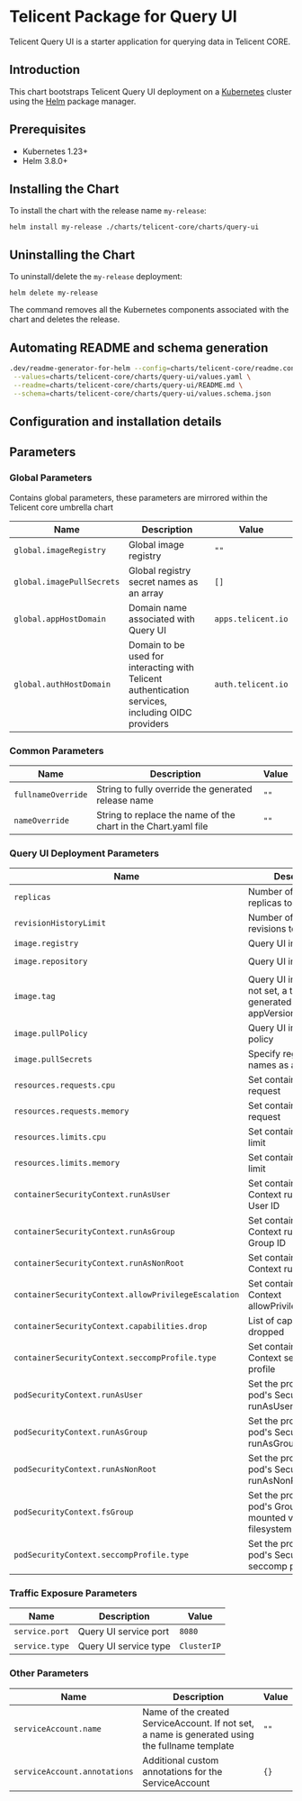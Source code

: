 # Telicent Package for Query UI

Telicent Query UI is a starter application for querying data in Telicent CORE.

## Introduction

This chart bootstraps Telicent Query UI deployment on a [Kubernetes](https://kubernetes.io) cluster using
the [Helm](https://helm.sh) package manager.

## Prerequisites

- Kubernetes 1.23+
- Helm 3.8.0+

## Installing the Chart

To install the chart with the release name `my-release`:

```console
helm install my-release ./charts/telicent-core/charts/query-ui
```

## Uninstalling the Chart

To uninstall/delete the `my-release` deployment:

```console
helm delete my-release
```
The command removes all the Kubernetes components associated with the chart and deletes the release.

## Automating README and schema generation

```bash
.dev/readme-generator-for-helm --config=charts/telicent-core/readme.config \
 --values=charts/telicent-core/charts/query-ui/values.yaml \
 --readme=charts/telicent-core/charts/query-ui/README.md \
 --schema=charts/telicent-core/charts/query-ui/values.schema.json
```

## Configuration and installation details

## Parameters

### Global Parameters

Contains global parameters, these parameters are mirrored within the Telicent core umbrella chart

| Name                      | Description                                                                                       | Value              |
| ------------------------- | ------------------------------------------------------------------------------------------------- | ------------------ |
| `global.imageRegistry`    | Global image registry                                                                             | `""`               |
| `global.imagePullSecrets` | Global registry secret names as an array                                                          | `[]`               |
| `global.appHostDomain`    | Domain name associated with Query UI                                                              | `apps.telicent.io` |
| `global.authHostDomain`   | Domain to be used for interacting with Telicent authentication services, including OIDC providers | `auth.telicent.io` |

### Common Parameters

| Name               | Description                                                    | Value |
| ------------------ | -------------------------------------------------------------- | ----- |
| `fullnameOverride` | String to fully override the generated release name            | `""`  |
| `nameOverride`     | String to replace the name of the chart in the Chart.yaml file | `""`  |

### Query UI Deployment Parameters

| Name                                                | Description                                                             | Value                            |
| --------------------------------------------------- | ----------------------------------------------------------------------- | -------------------------------- |
| `replicas`                                          | Number of Query UI replicas to deploy                                   | `1`                              |
| `revisionHistoryLimit`                              | Number of controller revisions to keep                                  | `5`                              |
| `image.registry`                                    | Query UI image registry                                                 | `REGISTRY_NAME`                  |
| `image.repository`                                  | Query UI image name                                                     | `REPOSITORY_NAME/telicent-query` |
| `image.tag`                                         | Query UI image tag. If not set, a tag is generated using the appVersion | `""`                             |
| `image.pullPolicy`                                  | Query UI image pull policy                                              | `IfNotPresent`                   |
| `image.pullSecrets`                                 | Specify registry secret names as an array                               | `[]`                             |
| `resources.requests.cpu`                            | Set containers' CPU request                                             | `500m`                           |
| `resources.requests.memory`                         | Set containers' memory request                                          | `512Mi`                          |
| `resources.limits.cpu`                              | Set containers' CPU limit                                               | `1`                              |
| `resources.limits.memory`                           | Set containers' memory limit                                            | `1Gi`                            |
| `containerSecurityContext.runAsUser`                | Set containers' Security Context runAsUser User ID                      | `185`                            |
| `containerSecurityContext.runAsGroup`               | Set containers' Security Context runAsGroup Group ID                    | `185`                            |
| `containerSecurityContext.runAsNonRoot`             | Set container's Security Context runAsNonRoot                           | `true`                           |
| `containerSecurityContext.allowPrivilegeEscalation` | Set container's Security Context allowPrivilegeEscalation               | `false`                          |
| `containerSecurityContext.capabilities.drop`        | List of capabilities to be dropped                                      | `["ALL"]`                        |
| `containerSecurityContext.seccompProfile.type`      | Set container's Security Context seccomp profile                        | `RuntimeDefault`                 |
| `podSecurityContext.runAsUser`                      | Set the provisioning pod's Security Context runAsUser User ID           | `185`                            |
| `podSecurityContext.runAsGroup`                     | Set the provisioning pod's Security Context runAsGroup Group ID         | `185`                            |
| `podSecurityContext.runAsNonRoot`                   | Set the provisioning pod's Security Context runAsNonRoot                | `true`                           |
| `podSecurityContext.fsGroup`                        | Set the provisioning pod's Group ID for the mounted volumes' filesystem | `185`                            |
| `podSecurityContext.seccompProfile.type`            | Set the provisioning pod's Security Context seccomp profile             | `RuntimeDefault`                 |

### Traffic Exposure Parameters

| Name           | Description           | Value       |
| -------------- | --------------------- | ----------- |
| `service.port` | Query UI service port | `8080`      |
| `service.type` | Query UI service type | `ClusterIP` |

### Other Parameters

| Name                         | Description                                                                                     | Value |
| ---------------------------- | ----------------------------------------------------------------------------------------------- | ----- |
| `serviceAccount.name`        | Name of the created ServiceAccount. If not set, a name is generated using the fullname template | `""`  |
| `serviceAccount.annotations` | Additional custom annotations for the ServiceAccount                                            | `{}`  |
